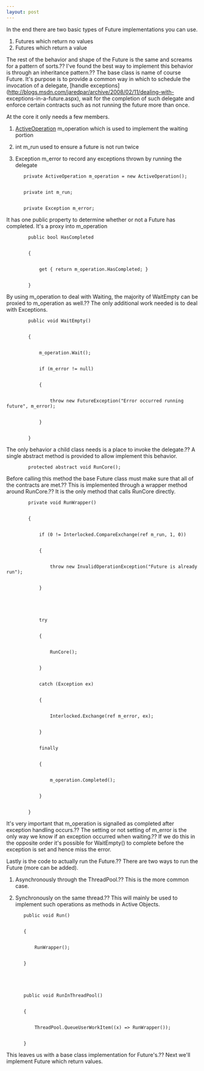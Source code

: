 ```yaml
---
layout: post
---
```

In the end there are two basic types of Future implementations you can use.

  1. Futures which return no values 
  2. Futures which return a value 

The rest of the behavior and shape of the Future is the same and screams for a
pattern of sorts.?? I've found the best way to implement this behavior is
through an inheritance pattern.?? The base class is name of course Future.
It's purpose is to provide a common way in which to schedule the invocation of
a delegate, [handle
exceptions](http://blogs.msdn.com/jaredpar/archive/2008/02/11/dealing-with-
exceptions-in-a-future.aspx), wait for the completion of such delegate and
enforce certain contracts such as not running the future more than once.

At the core it only needs a few members.

  1. [ActiveOperation](http://blogs.msdn.com/jaredpar/archive/2008/02/04/the-first-part-of-building-a-future-is-waiting.aspx) m_operation which is used to implement the waiting portion 
  2. int m_run used to ensure a future is not run twice 
  3. Exception m_error to record any exceptions thrown by running the delegate 
    
    
            private ActiveOperation m_operation = new ActiveOperation();


            private int m_run;


            private Exception m_error;

It has one public property to determine whether or not a Future has completed.
It's a proxy into m_operation

    
    
            public bool HasCompleted


            {


                get { return m_operation.HasCompleted; }


            }

By using m_operation to deal with Waiting, the majority of WaitEmpty can be
proxied to m_operation as well.?? The only additional work needed is to deal
with Exceptions.

    
    
            public void WaitEmpty()


            {


                m_operation.Wait();


                if (m_error != null)


                {


                    throw new FutureException("Error occurred running future", m_error);


                }


            }

The only behavior a child class needs is a place to invoke the delegate.?? A
single abstract method is provided to allow implement this behavior.

    
    
            protected abstract void RunCore();

Before calling this method the base Future class must make sure that all of
the contracts are met.?? This is implemented through a wrapper method around
RunCore.?? It is the only method that calls RunCore directly.

    
    
            private void RunWrapper()


            {


                if (0 != Interlocked.CompareExchange(ref m_run, 1, 0))


                {


                    throw new InvalidOperationException("Future is already run");


                }


    


                try


                {


                    RunCore();


                }


                catch (Exception ex)


                {


                    Interlocked.Exchange(ref m_error, ex);


                }


                finally


                {


                    m_operation.Completed();


                }


            }

It's very important that m_operation is signalled as completed after exception
handling occurs.?? The setting or not setting of m_error is the only way we
know if an exception occurred when waiting.?? If we do this in the opposite
order it's possible for WaitEmpty() to complete before the exception is set
and hence miss the error.

Lastly is the code to actually run the Future.?? There are two ways to run the
Future (more can be added).

  1. Asynchronously through the ThreadPool.?? This is the more common case. 
  2. Synchronously on the same thread.?? This will mainly be used to implement such operations as methods in Active Objects. 
    
    
            public void Run()


            {


                RunWrapper();


            }


    


            public void RunInThreadPool()


            {


                ThreadPool.QueueUserWorkItem((x) => RunWrapper());


            }

This leaves us with a base class implementation for Future's.?? Next we'll
implement Future which return values.


